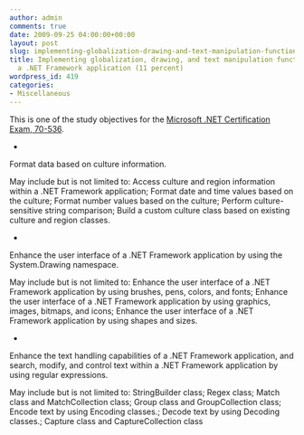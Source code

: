 ```yaml
---
author: admin
comments: true
date: 2009-09-25 04:00:00+00:00
layout: post
slug: implementing-globalization-drawing-and-text-manipulation-functionality-in-a-net-framework-application-11-percent
title: Implementing globalization, drawing, and text manipulation functionality in
  a .NET Framework application (11 percent)
wordpress_id: 419
categories:
- Miscellaneous
---
```


This is one of the study objectives for the [Microsoft .NET Certification Exam, 70-536](http://www.particlewave.com/blog/2009/08/15/microsoft-exam-70-536/).




  
  *       

Format data based on culture information.

       

May include but is not limited to: Access culture and region information within a .NET Framework application; Format date and time values based on the culture; Format number values based on the culture; Perform culture-sensitive string comparison; Build a custom culture class based on existing culture and region classes.            


    
   
  *       

Enhance the user interface of a .NET Framework application by using the System.Drawing namespace.

       

May include but is not limited to: Enhance the user interface of a .NET Framework application by using brushes, pens, colors, and fonts; Enhance the user interface of a .NET Framework application by using graphics, images, bitmaps, and icons; Enhance the user interface of a .NET Framework application by using shapes and sizes.            


    
   
  *       

Enhance the text handling capabilities of a .NET Framework application, and search, modify, and control text within a .NET Framework application by using regular expressions.

       

May include but is not limited to: StringBuilder class; Regex class; Match class and MatchCollection class; Group class and GroupCollection class; Encode text by using Encoding classes.; Decode text by using Decoding classes.; Capture class and CaptureCollection class

    
